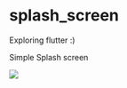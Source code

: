 # splash_screen

Exploring flutter :)

Simple Splash screen

<a href="https://gfycat.com/gifs/detail/UnhealthyGlitteringHammerheadshark"><img src=https://thumbs.gfycat.com/UnhealthyGlitteringHammerheadshark-size_restricted.gif></a>
